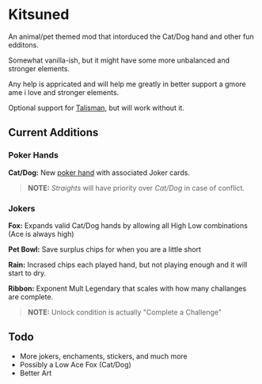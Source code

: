 # Kitsuned
An animal/pet themed mod that intorduced the Cat/Dog hand and other fun edditons.

Somewhat vanilla-ish, but it might have some more unbalanced and stronger elements.


Any help is appricated and will help me greatly in better support a gmore ame i love and stronger elements.

Optional support for [Talisman](https://github.com/SpectralPack/Talisman), but will work without it.

## Current Additions
### Poker Hands
**Cat/Dog:** New [poker hand](https://en.wikipedia.org/wiki/Non-standard_poker_hand#Cats_and_dogs) with associated Joker cards.
> **NOTE:** *Straights* will have priority over *Cat/Dog* in case of conflict.

### Jokers
**Fox:** Expands valid Cat/Dog hands by allowing all High Low combinations (Ace is always high)

**Pet Bowl:** Save surplus chips for when you are a little short

**Rain:** Incrased chips each played hand, but not playing enough and it will start to dry.

**Ribbon:** Exponent Mult Legendary that scales with how many challanges are complete.
> **NOTE:** Unlock condition is actually "Complete a Challenge"

## Todo
* More jokers, enchaments, stickers, and much more
* Possibly a Low Ace Fox (Cat/Dog)
* Better Art

